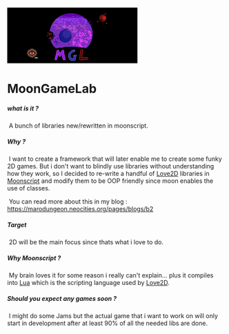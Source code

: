 ![Banner](https://github.com/MoonGameLab/.github/blob/main/public/banner.png)
# 			MoonGameLab

##### what is it ?

​	A bunch of libraries new/rewritten in moonscript.

  ##### Why ?

​	I want to create a framework that will later enable me to create some funky 2D games. But i don't want to blindly use libraries without understanding how they work, so I decided to re-write a handful of [Love2D](https://love2d.org/)  libraries in [Moonscript](https://moonscript.org/) and modify them to be OOP friendly since moon enables the use of classes. 

​	You can read more about this in my blog : https://marodungeon.neocities.org/pages/blogs/b2

##### Target

​	2D will be the main focus since thats what i love to do. 

##### Why Moonscript ?

​	My brain loves it for some reason i really can't explain... plus it compiles into [Lua](http://www.lua.org/) which is the scripting language used by  [Love2D](https://love2d.org/).

##### Should you expect any games soon ?

​	I might do some Jams but the actual game that i want to work on will only start in development after at least 90% of all the needed libs are done.



